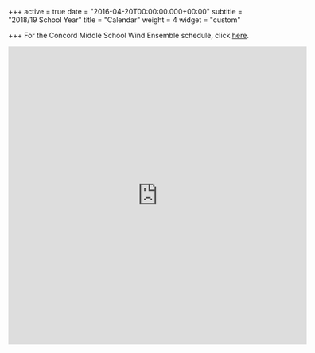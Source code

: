 +++
active = true
date = "2016-04-20T00:00:00.000+00:00"
subtitle = "2018/19 School Year"
title = "Calendar"
weight = 4
widget = "custom"

+++
For the Concord Middle School Wind Ensemble schedule, click [here](https://docs.google.com/document/d/1t6QnszI2RTKIZdjdb37gp-YKs5rA-qRL44DGo-xptzw/edit?usp=sharing "https://docs.google.com/document/d/1t6QnszI2RTKIZdjdb37gp-YKs5rA-qRL44DGo-xptzw/edit?usp=sharing").

<iframe src="https://calendar.google.com/calendar/embed?title=Concord%20Bands&showTz=0&height=600&wkst=1&bgcolor=%23F7F7F7&src=concordps.org_classroom6880af80%40group.calendar.go_gle.com&color=%230F4B38&src=concordps.org_classroom60624685%40group.calendar.google.com&color=%235F6B02&src=concordps.org_nbu2m6begv8r25refgt02umj1c%40group.calendar.google.com&color=%23875509&src=concordps.org_6i05so627sshqj83nb8g56bsb8%40group.calendar.google.com&color=%23B1365F&src=concordps.org_classroom6d3a6565%40group.calendar.google.com&color=%23691426&ctz=America%2FNew_York" style="border-width:0" width="600" height="600" frameborder="0" scrolling="no"></iframe>
